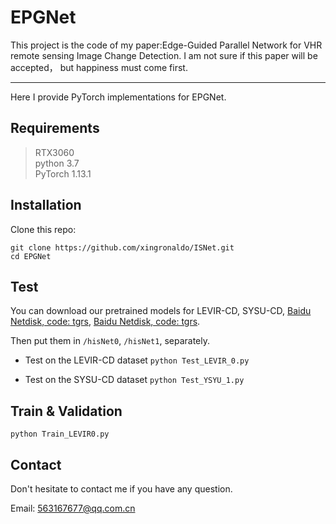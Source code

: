 # EPGNet
This project is the code of my paper:Edge-Guided Parallel Network for VHR remote sensing Image Change Detection.
I am not sure if this paper will be accepted， but happiness must come first.

---------------------------------------------
Here I provide PyTorch implementations for EPGNet.


## Requirements
>RTX3060 <br>
>python 3.7<br>
>PyTorch 1.13.1


## Installation
Clone this repo:
```shell
git clone https://github.com/xingronaldo/ISNet.git
cd EPGNet
```


## Test
You can download our pretrained models for LEVIR-CD, SYSU-CD,  [Baidu Netdisk, code: tgrs](https://pan.baidu.com/s/1DTazE7I3lhELPRZr5oyniQ), [Baidu Netdisk, code: tgrs](https://pan.baidu.com/s/1CDkcUUpdd0w9tz4fe7no0A).

Then put them in `/hisNet0`, `/hisNet1`, separately.


* Test on the LEVIR-CD dataset
```python Test_LEVIR_0.py```

* Test on the SYSU-CD dataset
```python Test_YSYU_1.py```


## Train & Validation
```python Train_LEVIR0.py ```


## Contact
Don't hesitate to contact me if you have any question.

Email: 563167677@qq.com.cn


